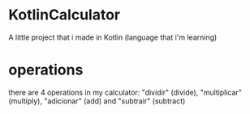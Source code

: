 # KotlinCalculator
 A little project that i made in Kotlin (language that i'm learning)
 
 # operations
 there are 4 operations in my calculator: "dividir" (divide), "multiplicar" (multiply), "adicionar" (add) and "subtrair" (subtract)
